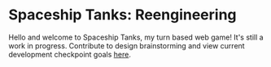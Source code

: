 # Spaceship Tanks: Reengineering  

Hello and welcome to Spaceship Tanks, my turn based web game! It's still a work in progress. Contribute to design brainstorming and view current development checkpoint goals [here](https://docs.google.com/document/d/1TEw6CzAde2VCFwxgVFuDKXhTJUOJbG-bqeQpIXw_f6o/edit?usp=sharing).
